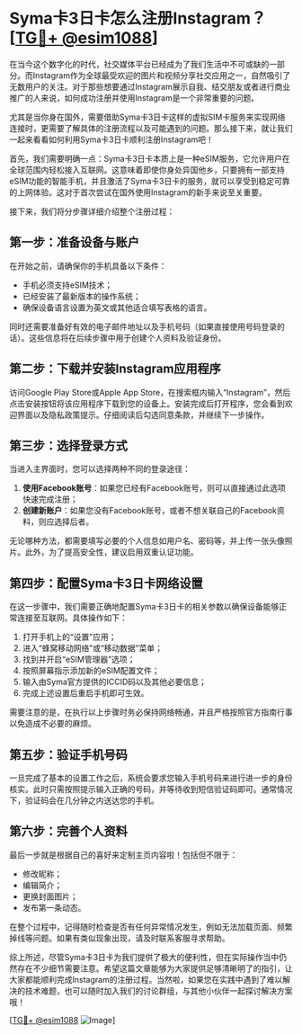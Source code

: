# Syma卡3日卡怎么注册Instagram？[[TG💪+ @esim1088](https://t.me/s/esim1088)]

在当今这个数字化的时代，社交媒体平台已经成为了我们生活中不可或缺的一部分。而Instagram作为全球最受欢迎的图片和视频分享社交应用之一，自然吸引了无数用户的关注。对于那些想要通过Instagram展示自我、结交朋友或者进行商业推广的人来说，如何成功注册并使用Instagram是一个非常重要的问题。

尤其是当你身在国外，需要借助Syma卡3日卡这样的虚拟SIM卡服务来实现网络连接时，更需要了解具体的注册流程以及可能遇到的问题。那么接下来，就让我们一起来看看如何利用Syma卡3日卡顺利注册Instagram吧！

首先，我们需要明确一点：Syma卡3日卡本质上是一种eSIM服务，它允许用户在全球范围内轻松接入互联网。这意味着即使你身处异国他乡，只要拥有一部支持eSIM功能的智能手机，并且激活了Syma卡3日卡的服务，就可以享受到稳定可靠的上网体验。这对于首次尝试在国外使用Instagram的新手来说至关重要。

接下来，我们将分步骤详细介绍整个注册过程：

## 第一步：准备设备与账户

在开始之前，请确保你的手机具备以下条件：
- 手机必须支持eSIM技术；
- 已经安装了最新版本的操作系统；
- 确保设备语言设置为英文或其他适合填写表格的语言。

同时还需要准备好有效的电子邮件地址以及手机号码（如果直接使用号码登录的话）。这些信息将在后续步骤中用于创建个人资料及验证身份。

## 第二步：下载并安装Instagram应用程序

访问Google Play Store或Apple App Store，在搜索框内输入“Instagram”，然后点击安装按钮将该应用程序下载到您的设备上。安装完成后打开程序，您会看到欢迎界面以及隐私政策提示。仔细阅读后勾选同意条款，并继续下一步操作。

## 第三步：选择登录方式

当进入主界面时，您可以选择两种不同的登录途径：
1. **使用Facebook账号**：如果您已经有Facebook账号，则可以直接通过此选项快速完成注册；
2. **创建新账户**：如果您没有Facebook账号，或者不想关联自己的Facebook资料，则应选择后者。

无论哪种方法，都需要填写必要的个人信息如用户名、密码等，并上传一张头像照片。此外，为了提高安全性，建议启用双重认证功能。

## 第四步：配置Syma卡3日卡网络设置

在这一步骤中，我们需要正确地配置Syma卡3日卡的相关参数以确保设备能够正常连接至互联网。具体操作如下：
1. 打开手机上的“设置”应用；
2. 进入“蜂窝移动网络”或“移动数据”菜单；
3. 找到并开启“eSIM管理器”选项；
4. 按照屏幕指示添加新的eSIM配置文件；
5. 输入由Syma官方提供的ICCID码以及其他必要信息；
6. 完成上述设置后重启手机即可生效。

需要注意的是，在执行以上步骤时务必保持网络畅通，并且严格按照官方指南行事以免造成不必要的麻烦。

## 第五步：验证手机号码

一旦完成了基本的设置工作之后，系统会要求您输入手机号码来进行进一步的身份核实。此时只需按照提示输入正确的号码，并等待收到短信验证码即可。通常情况下，验证码会在几分钟之内送达您的手机。

## 第六步：完善个人资料

最后一步就是根据自己的喜好来定制主页内容啦！包括但不限于：
- 修改昵称；
- 编辑简介；
- 更换封面图片；
- 发布第一条动态。

在整个过程中，记得随时检查是否有任何异常情况发生，例如无法加载页面、频繁掉线等问题。如果有类似现象出现，请及时联系客服寻求帮助。

综上所述，尽管Syma卡3日卡为我们提供了极大的便利性，但在实际操作当中仍然存在不少细节需要注意。希望这篇文章能够为大家提供足够清晰明了的指引，让大家都能顺利完成Instagram的注册过程。当然啦，如果您在实践中遇到了难以解决的技术难题，也可以随时加入我们的讨论群组，与其他小伙伴一起探讨解决方案哦！

[[TG💪+ @esim1088](https://t.me/s/esim1088) ![Image](https://i.postimg.cc/4NQfJmqS/Snipaste-2025-05-13-00-14-12.png)]